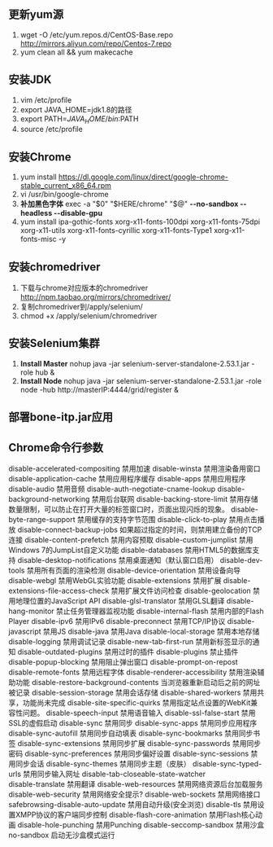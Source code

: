 ## 更新yum源
01. wget -O /etc/yum.repos.d/CentOS-Base.repo http://mirrors.aliyun.com/repo/Centos-7.repo
02. yum clean all && yum makecache

## 安装JDK
01. vim /etc/profile
02. export JAVA_HOME=jdk1.8的路径
03. export PATH=$JAVA_HOME/bin:$PATH
04. source /etc/profile

## 安装Chrome
01. yum install https://dl.google.com/linux/direct/google-chrome-stable_current_x86_64.rpm
02. vi /usr/bin/google-chrome
03. **补加黑色字体** exec -a "$0" "$HERE/chrome" "$@" **--no-sandbox --headless --disable-gpu**
04. yum install ipa-gothic-fonts xorg-x11-fonts-100dpi xorg-x11-fonts-75dpi xorg-x11-utils xorg-x11-fonts-cyrillic xorg-x11-fonts-Type1 xorg-x11-fonts-misc -y

## 安装chromedriver
01. 下载与chrome对应版本的chromedriver http://npm.taobao.org/mirrors/chromedriver/
02. 复制chromedriver到/apply/selenium/
03. chmod +x /apply/selenium/chromedriver

## 安装Selenium集群
01. **Install Master** nohup java -jar selenium-server-standalone-2.53.1.jar -role hub &
02. **Install Node** nohup java -jar selenium-server-standalone-2.53.1.jar -role node -hub http://masterIP:4444/grid/register &

## 部署bone-itp.jar应用

## Chrome命令行参数
disable-accelerated-compositing 禁用加速
disable-winsta 禁用渲染备用窗口
disable-application-cache 禁用应用程序缓存
disable-apps  禁用应用程序
disable-audio    禁用音频
disable-auth-negotiate-cname-lookup
disable-background-networking  禁用后台联网
disable-backing-store-limit    禁用存储数量限制，可以防止在打开大量的标签窗口时，页面出现闪烁的现象。
disable-byte-range-support    禁用缓存的支持字节范围
disable-click-to-play    禁用点击播放
disable-connect-backup-jobs    如果超过指定的时间，则禁用建立备份的TCP连接
disable-content-prefetch    禁用内容预取
disable-custom-jumplist    禁用Windows 7的JumpList自定义功能
disable-databases    禁用HTML5的数据库支持
disable-desktop-notifications    禁用桌面通知（默认窗口启用）
disable-dev-tools    禁用所有页面的渲染检测
disable-device-orientation    禁用设备向导
disable-webgl    禁用WebGL实验功能
disable-extensions    禁用扩展
disable-extensions-file-access-check    禁用扩展文件访问检查
disable-geolocation    禁用地理位置的JavaScript API
disable-glsl-translator    禁用GLSL翻译
disable-hang-monitor    禁止任务管理器监视功能
disable-internal-flash    禁用内部的Flash Player
disable-ipv6    禁用IPv6
disable-preconnect    禁用TCP/IP协议
disable-javascript    禁用JS
disable-java    禁用Java
disable-local-storage     禁用本地存储
disable-logging    禁用调试记录
disable-new-tab-first-run  禁用新标签显示的通知
disable-outdated-plugins    禁用过时的插件
disable-plugins    禁止插件
disable-popup-blocking    禁用阻止弹出窗口
disable-prompt-on-repost
disable-remote-fonts    禁用远程字体
disable-renderer-accessibility    禁用渲染辅助功能
disable-restore-background-contents    当浏览器重新启动后之前的网址被记录
disable-session-storage    禁用会话存储
disable-shared-workers    禁用共享，功能尚未完成
disable-site-specific-quirks    禁用指定站点设置的WebKit兼容性问题。
disable-speech-input    禁用语音输入
disable-ssl-false-start    禁用SSL的虚假启动
disable-sync    禁用同步
disable-sync-apps    禁用同步应用程序
disable-sync-autofill    禁用同步自动填表
disable-sync-bookmarks    禁用同步书签
disable-sync-extensions    禁用同步扩展
disable-sync-passwords    禁用同步密码
disable-sync-preferences    禁用同步偏好设置
disable-sync-sessions    禁用同步会话
disable-sync-themes    禁用同步主题（皮肤）
disable-sync-typed-urls    禁用同步输入网址
disable-tab-closeable-state-watcher    
disable-translate    禁用翻译
disable-web-resources    禁用网络资源后台加载服务
disable-web-security    禁用网络安全提示?
disable-web-sockets    禁用网络接口
safebrowsing-disable-auto-update  禁用自动升级(安全浏览)
disable-tls    禁用设置XMPP协议的客户端同步控制
disable-flash-core-animation    禁用Flash核心动画
disable-hole-punching    禁用Punching
disable-seccomp-sandbox    禁用沙盒
no-sandbox      启动无沙盒模式运行
